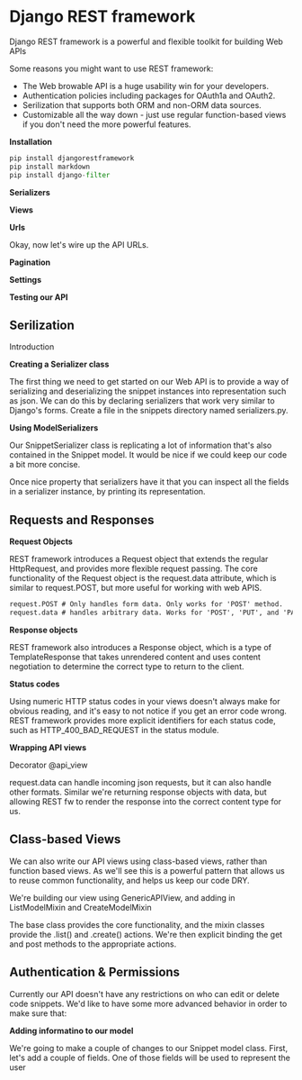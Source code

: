 # Django REST framework

Django REST framework is a powerful and flexible toolkit for building Web APIs

Some reasons you might want to use REST framework:

- The Web browable API is a huge usability win for your developers.
- Authentication policies including packages for OAuth1a and OAuth2.
- Serilization that supports both ORM and non-ORM data sources.
- Customizable all the way down - just use regular function-based views if you don't need the more powerful features.

**Installation**

```py
pip install djangorestframework
pip install markdown
pip install django-filter
```

**Serializers**

**Views**

**Urls**

Okay, now let's wire up the API URLs.

**Pagination**

**Settings**

**Testing our API**

## Serilization

Introduction

**Creating a Serializer class**

The first thing we need to get started on our Web API is to provide a way of serializing and deserializing the snippet instances into representation such as json. We can do this by declaring serializers that work very similar to Django's forms. Create a file in the snippets directory named serializers.py.

**Using ModelSerializers**

Our SnippetSerializer class is replicating a lot of information that's also contained in the Snippet model. It would be nice if we could keep our code a bit more concise.

Once nice property that serializers have it that you can inspect all the fields in a serializer instance, by printing its representation.

## Requests and Responses

**Request Objects**

REST framework introduces a Request object that extends the regular HttpRequest, and provides more flexible request passing. The core functionality of the Request object is the request.data attribute, which is similar to request.POST, but more useful for working with web APIS.

```txt
request.POST # Only handles form data. Only works for 'POST' method.
request.data # handles arbitrary data. Works for 'POST', 'PUT', and 'PATCH' methods.
```

**Response objects**

REST framework also introduces a Response object, which is a type of TemplateResponse that takes unrendered content and uses content negotiation to determine the correct type to return to the client.  

**Status codes**

Using numeric HTTP status codes in your views doesn't always make for obvious reading, and it's easy to not notice if you get an error code wrong. REST framework provides more explicit identifiers for each status code, such as HTTP_400_BAD_REQUEST in the status module.

**Wrapping API views**

Decorator @api_view

request.data can handle incoming json requests, but it can also handle other formats. Similar we're returning response objects with data, but allowing REST fw to render the response into the correct content type for us. 

## Class-based Views

We can also write our API views using class-based views, rather than function based views. As we'll see this is a powerful pattern that allows us to reuse common functionality, and helps us keep our code DRY.

We're building our view using GenericAPIView, and adding in ListModelMixin and CreateModelMixin

The base class provides the core functionality, and the mixin classes provide the .list() and .create() actions. We're then explicit binding the get and post methods to the appropriate actions.

## Authentication & Permissions

Currently our API doesn't have any restrictions on who can edit or delete code snippets. We'd like to have some more advanced behavior in order to make sure that: 

**Adding informatino to our model**

We're going to make a couple of changes to our Snippet model class. First, let's add a couple of fields. One of those fields will be used to represent the user
